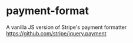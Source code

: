 payment-format
==============

A vanilla JS version of Stripe's payment formatter https://github.com/stripe/jquery.payment
